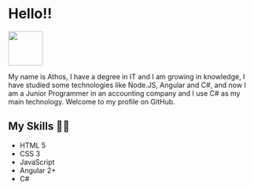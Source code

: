 <h1>Hello!!</h1>
  <a href="https://www.linkedin.com/in/athos-louzeiro-schrapett/">
    <img src="https://www.tmf-group.com/-/media/images/logos/case-study-logos/linkedin.png" width="70px">
  </a>
  <br>
<p>My name is Athos, I have a degree in IT and I am growing in knowledge, I have studied some technologies like Node.JS, Angular and C#, and now I am a Junior Programmer in an accounting company and I use C# as my main technology. Welcome to my profile on GitHub.</p>

<h2>My Skills 🧑‍💻</h2>

<ul>
  <li>HTML 5</li>
  <li>CSS 3</li>
  <li>JavaScript</li>
  <li>Angular 2+</li>
  <li>C#</li>
</ul>
